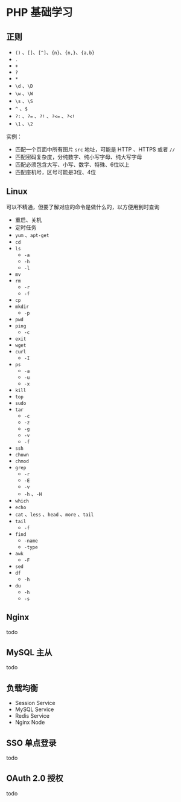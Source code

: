 # PHP 基础学习

## 正则

- `()` 、`[]`、`[^]`、`{n}`、`{n,}`、`{a,b}`
- `.`
- `+`
- `?`
- `*`
- `\d` 、`\D`
- `\w` 、`\W`
- `\s` 、`\S`
- `^` 、`$`
- `?:` 、`?=` 、`?!` 、`?<=` 、`?<!`
- `\1` 、`\2`

实例：

- 匹配一个页面中所有图片 `src` 地址，可能是 HTTP 、HTTPS 或者 `//`
- 匹配密码复杂度，分纯数字、纯小写字母、纯大写字母
- 匹配必须包含大写、小写、数字、特殊、6位以上
- 匹配座机号，区号可能是3位、4位

## Linux

可以不精通，但要了解对应的命令是做什么的，以方便用到时查询

- 重启、关机
- 定时任务
- `yum` 、`apt-get`
- `cd`
- `ls`
    - `-a`
    - `-h`
    - `-l`
- `mv`
- `rm`
    - `-r`
    - `-f`
- `cp`
- `mkdir`
    - `-p`
- `pwd`
- `ping`
    - `-c`
- `exit`
- `wget`
- `curl`
    - `-I`
- `ps`
    - `-a`
    - `-u`
    - `-x`
- `kill`
- `top`
- `sudo`
- `tar`
    - `-c`
    - `-z`
    - `-g`
    - `-v`
    - `-f`
- `ssh`
- `chown`
- `chmod`
- `grep`
    - `-r`
    - `-E`
    - `-v`
    - `-h` 、`-H`
- `which`
- `echo`
- `cat` 、`less` 、`head` 、`more` 、`tail`
- `tail`
    - `-f`
- `find`
    - `-name`
    - `-type`
- `awk`
    - `-F`
- `sed`
- `df`
    - `-h`
- `du`
    - `-h`
    - `-s`

## Nginx
todo

## MySQL 主从
todo

## 负载均衡

- Session Service
- MySQL Service
- Redis Service
- Nginx Node

## SSO 单点登录
todo

## OAuth 2.0 授权
todo

